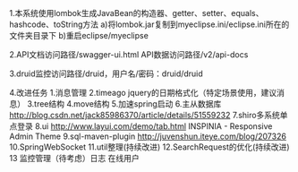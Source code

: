1.本系统使用lombok生成JavaBean的构造器、getter、setter、equals、hashcode、toString方法
a)将lombok.jar复制到myeclipse.ini/eclipse.ini所在的文件夹目录下
b)重启eclipse/myeclipse

2.API文档访问路径/swagger-ui.html API数据访问路径/v2/api-docs

3.druid监控访问路径/druid，用户名/密码：druid/druid

4.改进任务
    1.消息管理
    2.timeago jquery的日期格式化（特定场景使用，建议消息）
    3.tree结构
    4.move结构
    5.加速spring启动
    6.主从数据库 http://blog.csdn.net/jack85986370/article/details/51559232
    7.shiro多系统单点登录
    8.ui http://www.layui.com/demo/tab.html  INSPINIA - Responsive Admin Theme
    9.sql-maven-plugin http://juvenshun.iteye.com/blog/207326
    10.SpringWebSocket
    11.util整理(持续改进)
    12.SearchRequest的优化(持续改进)
    13 监控管理（待考虑）日志 在线用户


